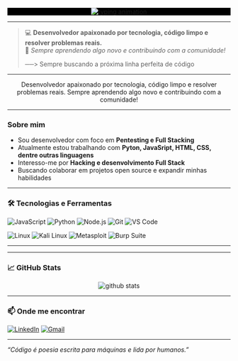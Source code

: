 <p align="center" style="background-color:#000000;">
  <img src="https://readme-typing-svg.herokuapp.com?font=Cascadia+Code&size=22&pause=1000&color=00FF00&background=000000&center=true&vCenter=true&width=600&lines=Password%3A+********;Authenticating...;connect+root+success;Olá%2C+bem-vindo%2C+me+chamo+Samuel_" alt="typing animation" />
</p>


---

> 💻 **Desenvolvedor apaixonado por tecnologia, código limpo e resolver problemas reais.**  
> 🔧 _Sempre aprendendo algo novo e contribuindo com a comunidade!_  
>  
> ──> Sempre buscando a próxima linha perfeita de código   

---
<p align="center">
  Desenvolvedor apaixonado por tecnologia, código limpo e resolver problemas reais. 
  Sempre aprendendo algo novo e contribuindo com a comunidade!
</p>

---

### Sobre mim

- Sou desenvolvedor com foco em **Pentesting e Full Stacking**
- Atualmente estou trabalhando com **Pyton, JavaSript, HTML, CSS, dentre outras linguagens**
- Interesso-me por **Hacking e desenvolvimento Full Stack**
- Buscando colaborar em projetos open source e expandir minhas habilidades

---

### 🛠️ Tecnologias e Ferramentas

![JavaScript](https://img.shields.io/badge/-JavaScript-black?style=flat-square&logo=javascript)
![Python](https://img.shields.io/badge/-Python-black?style=flat-square&logo=python)
![Node.js](https://img.shields.io/badge/-Node.js-black?style=flat-square&logo=node.js)
![Git](https://img.shields.io/badge/-Git-black?style=flat-square&logo=git)
![VS Code](https://img.shields.io/badge/-VS%20Code-black?style=flat-square&logo=visual-studio-code)

![Linux](https://img.shields.io/badge/-Linux-FCC624?style=flat-square&logo=linux&logoColor=black)
![Kali Linux](https://img.shields.io/badge/-Kali_Linux-557C94?style=flat-square&logo=kalilinux&logoColor=white)
![Metasploit](https://img.shields.io/badge/-Metasploit-222222?style=flat-square&logo=metasploit&logoColor=white)
![Burp Suite](https://img.shields.io/badge/-Burp_Suite-FF6F00?style=flat-square&logo=burpsuite&logoColor=white)


---


---

### 📈 GitHub Stats

<p align="center">
  <img src="https://github-readme-stats.vercel.app/api?username=Samuelsp17&show_icons=true&theme=radical" alt="github stats"/>
</p>

---

### 📫 Onde me encontrar

[![LinkedIn](https://img.shields.io/badge/-LinkedIn-0A66C2?style=flat-square&logo=linkedin&logoColor=white)](https://www.linkedin.com/in/samuel-pedrosa-535302305/) 
[![Gmail](https://img.shields.io/badge/-Email-D14836?style=flat-square&logo=gmail&logoColor=white)](mailto:samdsp@gmail.com)

---

*“Código é poesia escrita para máquinas e lida por humanos.”*
